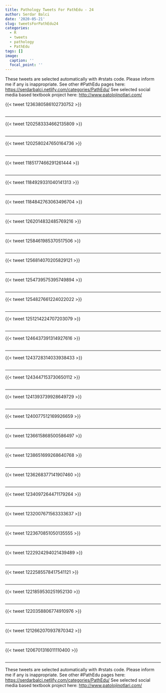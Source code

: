 ```yaml
---
title: Pathology Tweets For PathEdu - 24
author: Serdar Balci
date: '2020-05-21'
slug: tweetsForPathEdu24
categories:
  - R
  - tweets
  - pathology
  - PathEdu
tags: []
image:
  caption: ''
  focal_point: ''
---
```



These tweets are selected automatically with #rstats code. Please inform me if any is inappropriate.
See other #PathEdu pages here: https://serdarbalci.netlify.com/categories/PathEdu/ 
See selected social media based textbook project here: http://www.patolojinotlari.com/

{{< tweet 1236380586102730752 >}}
<br>
<br>
<hr>
{{< tweet 1202583334662135809 >}}
<br>
<br>
<hr>
{{< tweet 1202580247650164736 >}}
<br>
<br>
<hr>
{{< tweet 1185177466291261444 >}}
<br>
<br>
<hr>
{{< tweet 1184929331040141313 >}}
<br>
<br>
<hr>
{{< tweet 1184842763063496704 >}}
<br>
<br>
<hr>
{{< tweet 1262014832485769216 >}}
<br>
<br>
<hr>
{{< tweet 1258461985370517506 >}}
<br>
<br>
<hr>
{{< tweet 1256814070205829121 >}}
<br>
<br>
<hr>
{{< tweet 1254739575395749894 >}}
<br>
<br>
<hr>
{{< tweet 1254827661224022022 >}}
<br>
<br>
<hr>
{{< tweet 1251214224707203079 >}}
<br>
<br>
<hr>
{{< tweet 1246437391314927616 >}}
<br>
<br>
<hr>
{{< tweet 1243728314033938433 >}}
<br>
<br>
<hr>
{{< tweet 1243447153730650112 >}}
<br>
<br>
<hr>
{{< tweet 1241393739928649729 >}}
<br>
<br>
<hr>
{{< tweet 1240077512169926659 >}}
<br>
<br>
<hr>
{{< tweet 1236615868500586497 >}}
<br>
<br>
<hr>
{{< tweet 1238651699268640768 >}}
<br>
<br>
<hr>
{{< tweet 1236268377141907460 >}}
<br>
<br>
<hr>
{{< tweet 1234097264471179264 >}}
<br>
<br>
<hr>
{{< tweet 1232007671563333637 >}}
<br>
<br>
<hr>
{{< tweet 1223670851050135555 >}}
<br>
<br>
<hr>
{{< tweet 1222924294021439489 >}}
<br>
<br>
<hr>
{{< tweet 1222585578417541121 >}}
<br>
<br>
<hr>
{{< tweet 1221859530251952130 >}}
<br>
<br>
<hr>
{{< tweet 1220358806774910976 >}}
<br>
<br>
<hr>
{{< tweet 1212662070937870342 >}}
<br>
<br>
<hr>
{{< tweet 1206701316011110400 >}}
<br>
<br>
<hr>


These tweets are selected automatically with #rstats code. Please inform me if any is inappropriate.
See other #PathEdu pages here: https://serdarbalci.netlify.com/categories/PathEdu/ 
See selected social media based textbook project here: http://www.patolojinotlari.com/
